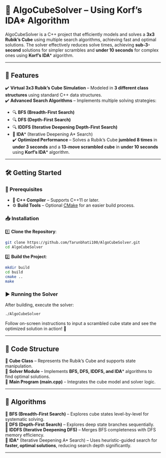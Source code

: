 # 🚀 AlgoCubeSolver – Using Korf’s IDA* Algorithm

AlgoCubeSolver is a C++ project that efficiently models and solves a **3x3 Rubik’s Cube** using multiple search algorithms, achieving fast and optimal solutions. The solver effectively reduces solve times, achieving **sub-3-second** solutions for simpler scrambles and **under 10 seconds** for complex ones using **Korf’s IDA*** algorithm.

---
## 🌟 Features

✔️ **Virtual 3x3 Rubik’s Cube Simulation** – Modeled in **3 different class structures** using standard C++ data structures.  
✔️ **Advanced Search Algorithms** – Implements multiple solving strategies:
- 🔍 **BFS (Breadth-First Search)**
- 🔍 **DFS (Depth-First Search)**
- 🔍 **IDDFS (Iterative Deepening Depth-First Search)**
- 🚀 **IDA*** (Iterative Deepening A* Search)  
  ✔️ **Optimized Performance** – Solves a Rubik’s Cube **jumbled 8 times** in **under 3 seconds** and a **13-move scrambled cube** in **under 10 seconds** using **Korf’s IDA*** algorithm.

---
## 🛠️ Getting Started

### 📌 Prerequisites
- 🔧 **C++ Compiler** – Supports C++11 or later.
- ⚙️ **Build Tools** – Optional [CMake](https://cmake.org/) for an easier build process.

### 📥 Installation

1️⃣ **Clone the Repository**:

```bash
git clone https://github.com/Tarunbhati100/AlgoCubeSolver.git
cd AlgoCubeSolver
```

2️⃣ **Build the Project**:

```bash
mkdir build
cd build
cmake ..
make
```

### ▶️ Running the Solver

After building, execute the solver:

```bash
./AlgoCubeSolver
```

Follow on-screen instructions to input a scrambled cube state and see the optimized solution in action! 🎯

---
## 📂 Code Structure

📌 **Cube Class** – Represents the Rubik’s Cube and supports state manipulation.  
📌 **Solver Module** – Implements **BFS, DFS, IDDFS, and IDA*** algorithms to find optimal solutions.  
📌 **Main Program (main.cpp)** – Integrates the cube model and solver logic.

---
## 🧩 Algorithms

🔹 **BFS (Breadth-First Search)** – Explores cube states level-by-level for systematic solving.  
🔹 **DFS (Depth-First Search)** – Explores deep state branches sequentially.  
🔹 **IDDFS (Iterative Deepening DFS)** – Merges BFS completeness with DFS memory efficiency.  
🔹 **IDA*** (Iterative Deepening A* Search) – Uses heuristic-guided search for **faster, optimal solutions**, reducing search depth significantly.

---

